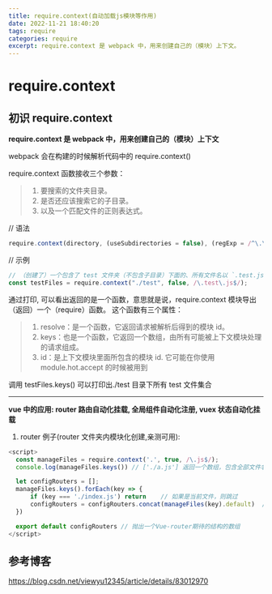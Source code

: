 ```yaml
---
title: require.context(自动加载js模块等作用)
date: 2022-11-21 18:40:20
tags: require
categories: require
excerpt: require.context 是 webpack 中，用来创建自己的（模块）上下文。
---
```


# require.context

## 初识 require.context

**require.context 是 webpack 中，用来创建自己的（模块）上下文**

webpack 会在构建的时候解析代码中的 require.context()

require.context 函数接收三个参数：

> 1.  要搜索的文件夹目录。
> 2.  是否还应该搜索它的子目录。
> 3.  以及一个匹配文件的正则表达式。

// 语法

```js
require.context(directory, (useSubdirectories = false), (regExp = /^\.\//));
```

// 示例

```js
// （创建了）一个包含了 test 文件夹（不包含子目录）下面的、所有文件名以 `.test.js` 结尾的、能被 require 请求到的文件的上下文。
const testFiles = require.context("./test", false, /\.test\.js$/);
```

通过打印, 可以看出返回的是一个函数，意思就是说，require.context 模块导出（返回）一个（require）函数。
这个函数有三个属性：

> 1. resolve：是一个函数，它返回请求被解析后得到的模块 id。
> 2. keys：也是一个函数，它返回一个数组，由所有可能被上下文模块处理的请求组成。
> 3. id：是上下文模块里面所包含的模块 id. 它可能在你使用 module.hot.accept 的时候被用到

调用 testFiles.keys() 可以打印出./test 目录下所有 test 文件集合

---

**vue 中的应用: router 路由自动化挂载, 全局组件自动化注册, vuex 状态自动化挂载**

1. router 例子(router 文件夹内模块化创建,亲测可用):

```js
<script>
  const manageFiles = require.context('.', true, /\.js$/);
  console.log(manageFiles.keys()) // ['./a.js'] 返回一个数组，包含全部文件名

  let configRouters = [];
  manageFiles.keys().forEach(key => {
      if (key === './index.js') return    // 如果是当前文件，则跳过
      configRouters = configRouters.concat(manageFiles(key).default)  // 读取出文件中的default模块
  })

  export default configRouters // 抛出一个Vue-router期待的结构的数组
</script>
```

## 参考博客

https://blog.csdn.net/viewyu12345/article/details/83012970
